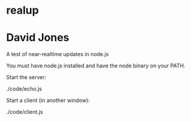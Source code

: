 realup
======
David Jones
===========

A test of near-realtime updates in node.js

You must have node.js installed and have the node binary on your
PATH.

Start the server:

./code/echo.js

Start a client (in another window):

./code/client.js

